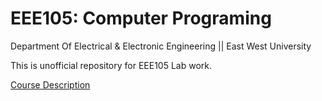 # EEE105: Computer Programing
Department Of Electrical & Electronic Engineering || East West University

This is unofficial repository for EEE105 Lab work.

<a href="https://fse.ewubd.edu/electrical-electronic-engineering/core-courses" class="button pill">Course Description</a>



